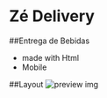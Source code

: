 ﻿# Zé Delivery

##Entrega de Bebidas

- made with Html
- Mobile

##Layout
![preview img](assets/preview_zé.png)
